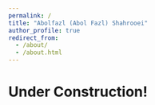 ```yaml
---
permalink: /
title: "Abolfazl (Abol Fazl) Shahrooei"
author_profile: true
redirect_from: 
  - /about/
  - /about.html
---
```




Under Construction!
======











